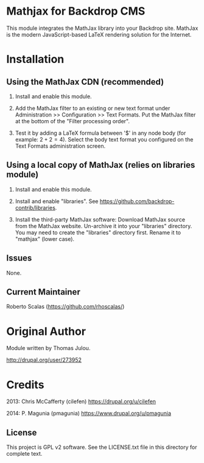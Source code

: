 Mathjax for Backdrop CMS
========================

This module integrates the MathJax library into your Backdrop site. MathJax is the
modern JavaScript-based LaTeX rendering solution for the Internet.

Installation
============

Using the MathJax CDN (recommended)
-------------------------------

1. Install and enable this module.

2. Add the MathJax filter to an existing or new text format under 
   Administration >> Configuration >> Text Formats. Put the MathJax filter at
   the bottom of the "Filter processing order".

3. Test it by adding a LaTeX formula between '$' in any node body (for example: 
   $2 + 2 = 4$). Select the body text format you configured on the Text Formats
   administration screen.


Using a local copy of MathJax (relies on libraries module)
----------------------------------------------------------

1. Install and enable this module.

2. Install and enable "libraries". See https://github.com/backdrop-contrib/libraries.

3. Install the third-party MathJax software:
     Download MathJax source from the MathJax website.
     Un-archive it into your "libraries" directory.
     You may need to create the "libraries" directory first.
     Rename it to "mathjax" (lower case).

Issues
------

None.

Current Maintainer
------------------

Roberto Scalas (https://github.com/rhoscalas/)

Original Author
===============
Module written by Thomas Julou.

http://drupal.org/user/273952

Credits
=============
2013: Chris McCafferty (cilefen) https://drupal.org/u/cilefen

2014: P. Magunia (pmagunia) https://www.drupal.org/u/pmagunia

License
-------

This project is GPL v2 software. See the LICENSE.txt file in this directory for
complete text.
